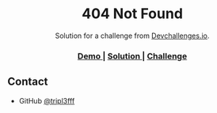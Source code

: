 <!-- Please update value in the {}  -->

<h1 align="center">404 Not Found </h1>

<div align="center">
   Solution for a challenge from  <a href="http://devchallenges.io" target="_blank">Devchallenges.io</a>.
</div>

<div align="center">
  <h3>
    <a href="https://tripl3fff.github.io/dev.io.my-gallery/">
      Demo
    </a>
    <span> | </span>
    <a href="https://github.com/tripl3fff/dev.io.my-gallery">
      Solution
    </a>
    <span> | </span>
    <a href="https://devchallenges.io/challenges/gcbWLxG6wdennelX7b8I">
      Challenge
    </a>
  </h3>
</div>

## Contact

- GitHub [@tripl3fff](https://{github.com/tripl3fff})
